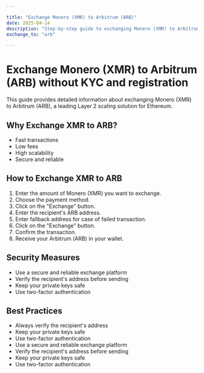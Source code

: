 ```yaml
---

title: "Exchange Monero (XMR) to Arbitrum (ARB)"
date: 2025-04-14
description: "Step-by-step guide to exchanging Monero (XMR) to Arbitrum (ARB). Learn about exchange methods, security measures, and best practices."
exchange_to: "arb"

---
```


# Exchange Monero (XMR) to Arbitrum (ARB) without KYC and registration

This guide provides detailed information about exchanging Monero (XMR) to Arbitrum (ARB), a leading Layer 2 scaling solution for Ethereum.

## Why Exchange XMR to ARB?

-   Fast transactions
-   Low fees
-   High scalability
-   Secure and reliable

## How to Exchange XMR to ARB

1. Enter the amount of Monero (XMR) you want to exchange.
2. Choose the payment method.
3. Click on the "Exchange" button.
4. Enter the recipient's ARB address.
5. Enter fallback address for case of failed transaction.
6. Click on the "Exchange" button.
7. Confirm the transaction.
8. Receive your Arbitrum (ARB) in your wallet.

## Security Measures

-   Use a secure and reliable exchange platform
-   Verify the recipient's address before sending
-   Keep your private keys safe
-   Use two-factor authentication

## Best Practices

-   Always verify the recipient's address
-   Keep your private keys safe
-   Use two-factor authentication
-   Use a secure and reliable exchange platform
-   Verify the recipient's address before sending
-   Keep your private keys safe
-   Use two-factor authentication
